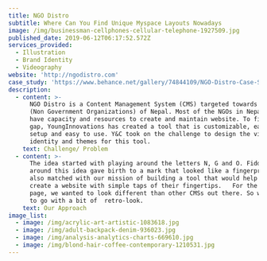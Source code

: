 ```yaml
---
title: NGO Distro
subtitle: Where Can You Find Unique Myspace Layouts Nowadays
image: /img/businessman-cellphones-cellular-telephone-1927509.jpg
published_date: 2019-06-12T06:17:52.572Z
services_provided:
  - Illustration
  - Brand Identity
  - Videography
website: 'http://ngodistro.com'
case_study: 'https://www.behance.net/gallery/74844109/NGO-Distro-Case-Study'
description:
  - content: >-
      NGO Distro is a Content Management System (CMS) targeted towards the NGOs
      (Non Government Organizations) of Nepal. Most of the NGOs in Nepal don’t
      have capacity and resources to create and maintain website. To fill this
      gap, YoungInnovations has created a tool that is customizable, easy to
      setup and easy to use. Y&C took on the challenge to design the visual
      identity and themes for this tool.
    text: Challenge/ Problem
  - content: >-
      The idea started with playing around the letters N, G and O. Fiddling
      around this idea gave birth to a mark that looked like a fingerprint. This
      also matched with our mission of building a tool that would help NGOs to
      create a website with simple taps of their fingertips.   For the landing
      page, we wanted to look different than other CMSs out there. So we chose
      to go with a bit of  retro-look. 
    text: Our Approach
image_list:
  - image: /img/acrylic-art-artistic-1083618.jpg
  - image: /img/adult-backpack-denim-936023.jpg
  - image: /img/analysis-analytics-charts-669610.jpg
  - image: /img/blond-hair-coffee-contemporary-1210531.jpg
---
```


